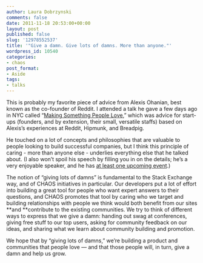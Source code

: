 ```yaml
---
author: Laura Dobrzynski
comments: false
date: 2011-11-18 20:53:00+00:00
layout: post
published: false
slug: '12978552537'
title: '"Give a damn. Give lots of damns. More than anyone."'
wordpress_id: 10540
categories:
- chaos
post_format:
- Aside
tags:
- talks
---
```


This is probably my favorite piece of advice from Alexis Ohanian, best known as the co-founder of Reddit. I attended a talk he gave a few days ago in NYC called “[Making Something People Love](http://www.skillshare.com/Making-Something-People-Love/822658242),” which was advice for start-ups (founders, and by extension, their small, versatile staffs) based on Alexis’s experiences at Reddit, Hipmunk, and Breadpig.

He touched on a lot of concepts and philosophies that are valuable to people looking to build successful companies, but I think this principle of caring - more than anyone else - underlies everything else that he talked about. (I also won’t spoil his speech by filling you in on the details; he’s a very enjoyable speaker, and he has [at least one upcoming event](http://makingsomethingpeoplelove.eventbrite.com/).)

The notion of “giving lots of damns” is fundamental to the Stack Exchange way, and of CHAOS initiatives in particular. Our developers put a lot of effort into building a great tool for people who want expert answers to their questions, and CHAOS promotes that tool by caring who we target and building relationships with people we think would both benefit from our sites **and **contribute to the existing communities. We try to think of different ways to express that we give a damn: handing out swag at conferences, giving free stuff to our top users, asking for community feedback on our ideas, and sharing what we learn about community building and promotion.

We hope that by “giving lots of damns,” we’re building a product and communities that people love — and that those people will, in turn, give a damn and help us grow.


